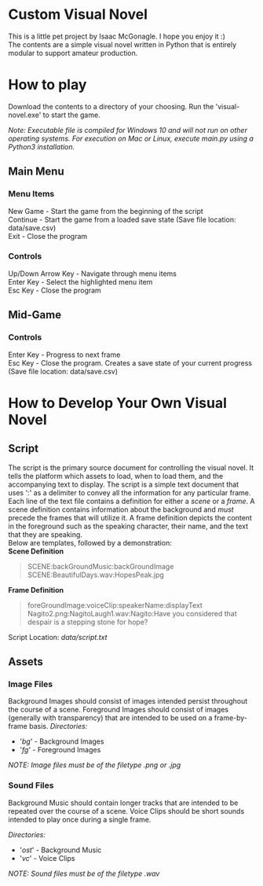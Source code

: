 
# Custom Visual Novel
This is a little pet project by Isaac McGonagle. I hope you enjoy it :)  
The contents are a simple visual novel written in Python that is entirely modular to support amateur production.

# How to play
Download the contents to a directory of your choosing. Run the 'visual-novel.exe' to start the game.

*Note: Executable file is compiled for Windows 10 and will not run on other operating systems. For execution on Mac or Linux, execute main.py using a Python3 installation.*

## Main Menu
### Menu Items
New Game - Start the game from the beginning of the script  
Continue - Start the game from a loaded save state (Save file location: data/save.csv)  
Exit - Close the program  

### Controls
Up/Down Arrow Key - Navigate through menu items  
Enter Key - Select the highlighted menu item  
Esc Key - Close the program  

## Mid-Game
### Controls
Enter Key - Progress to next frame  
Esc Key - Close the program. Creates a save state of your current progress (Save file location: data/save.csv)  

# How to Develop Your Own Visual Novel
## Script
The script is the primary source document for controlling the visual novel. It tells the platform which assets to load, when to load them, and the accompanying text to display. The script is a simple text document that uses ':' as a delimiter to convey all the information for any particular frame.   
Each line of the text file contains a definition for either a *scene* or a *frame*. A scene definition contains information about the background and *must* precede the frames that will utilize it. A frame definition depicts the content in the foreground such as the speaking character, their name, and the text that they are speaking.   
Below are templates, followed by a demonstration:   
**Scene Definition**      
> SCENE:backGroundMusic:backGroundImage
> SCENE:BeautifulDays.wav:HopesPeak.jpg

**Frame Definition**   
> foreGroundImage:voiceClip:speakerName:displayText
> Nagito2.png:NagitoLaugh1.wav:Nagito:Have you considered that despair is a stepping stone for hope?

Script Location: *data/script.txt*   

## Assets
### Image Files
Background Images should consist of images intended persist throughout the course of a scene. Foreground Images should consist of images (generally with transparency) that are intended to be used on a frame-by-frame basis.
*Directories:*
 - '*bg*' - Background Images 
 - '*fg*' - Foreground Images

*NOTE: Image files must be of the filetype .png or .jpg*   

### Sound Files
Background Music should contain longer tracks that are intended to be repeated over the course of a scene. Voice Clips should be short sounds intended to play once during a single frame.   

*Directories:*
 - '*ost*' - Background Music 
 - '*vc*' - Voice Clips

*NOTE: Sound files must be of the filetype .wav*
